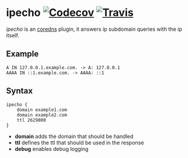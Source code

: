 # ipecho [![Codecov](https://img.shields.io/codecov/c/github/Eun/coredns-ipecho.svg)]() [![Travis](https://img.shields.io/travis/Eun/coredns-ipecho.svg)]()
*ipecho* is an [coredns](https://github.com/coredns/coredns/) plugin, it answers ip subdomain queries with the ip itself.

## Example
```
A IN 127.0.0.1.example.com. -> A: 127.0.0.1
AAAA IN ::1.example.com. -> AAAA: ::1
```

## Syntax
```
ipecho {
    domain example1.com
    domain example2.com
    ttl 2629800
}
```

* **domain** adds the domain that should be handled
* **ttl** defines the ttl that should be used in the response
* **debug** enables debug logging